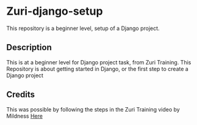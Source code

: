 # Zuri-django-setup
This repository is a beginner level, setup of a Django project.  

## Description
This is at a beginner level for Django project task, from Zuri Training. 
This Repository is about getting started in Django, or the first step to create a Django project

## Credits
This was possible by following the steps in the Zuri Training video by Mildness 
[Here](https://www.youtube.com/watch?v=fun0b0C2hAM&list=PLxuUHF3OiqfUre0fws5Y33YMfGJnzTBMZ)
